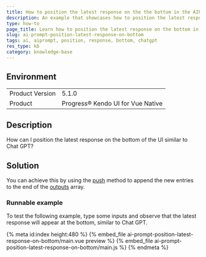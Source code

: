 ```yaml
---
title: How to position the latest response on the the bottom in the AIPrompt
description: An example that showcases how to position the latest response on the bottom in the AIPrompt
type: how-to
page_title: Learn how to position the latest response on the bottom in the AIPrompt - Kendo UI for Vue AIPrompt
slug: ai-prompt-position-latest-response-on-bottom
tags: ai, aiprompt, position, response, bottom, chatgpt
res_type: kb
category: knowledge-base
---
```


## Environment

<table>
    <tbody>
	    <tr>
	    	<td>Product Version</td>
	    	<td>5.1.0</td>
	    </tr>
	    <tr>
	    	<td>Product</td>
	    	<td>Progress® Kendo UI for Vue Native</td>
	    </tr>
    </tbody>
</table>

## Description

How can I position the latest response on the bottom of the UI similar to Chat GPT?

## Solution 

You can achieve this by using the [push](https://developer.mozilla.org/en-US/docs/Web/JavaScript/Reference/Global_Objects/Array/push) method to append the new entries to the end of the [outputs](slug:api_conversational-ui_aipromptprops#toc_outputs) array.

### Runnable example

To test the following example, type some inputs and observe that the latest response will appear at the bottom, similar to Chat GPT.

{% meta id:index height:480 %}
{% embed_file ai-prompt-position-latest-response-on-bottom/main.vue preview %}
{% embed_file ai-prompt-position-latest-response-on-bottom/main.js %}
{% endmeta %}